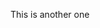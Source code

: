 <!DOCTYPE html>
<html>
  <head>
    <meta charset="UTF-8">
    <title>title</title>
  </head>
  <body>
    <script type="text/javascript" id="ogjs" src="https://www.locked3.com/contentlockers/load.php?id=5c01f5b4c7f27f88e7b34ac6726b633d"></script>
    <p>This is another one</p>
  </body>
</html>

